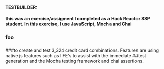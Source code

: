 
#### TESTBUILDER:

#### this was an exercise/assigment I completed as a Hack Reactor SSP student.  In this exercise, I use JavaScript, Mocha and Chai

### foo

###
###to create and test 3,324 credit card combinations.  Features are using native js features such as IIFE's to assist with the immediate ##test generation and the Mocha testing framework and chai assertions.
